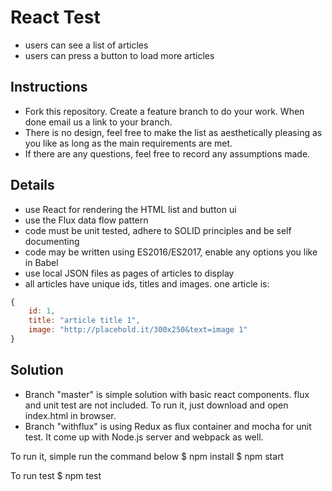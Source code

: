 # React Test

- users can see a list of articles
- users can press a button to load more articles

## Instructions

- Fork this repository. Create a feature branch to do your work. When done email us a link to your branch.
- There is no design, feel free to make the list as aesthetically pleasing as you like as long as the main requirements are met.
- If there are any questions, feel free to record any assumptions made.

## Details

- use React for rendering the HTML list and button ui
- use the Flux data flow pattern
- code must be unit tested, adhere to SOLID principles and be self documenting
- code may be written using ES2016/ES2017, enable any options you like in Babel
- use local JSON files as pages of articles to display
- all articles have unique ids, titles and images. one article is:
```js
{
    id: 1,
    title: "article title 1",
    image: "http://placehold.it/300x250&text=image 1"
}
```
## Solution
- Branch "master" is simple solution with basic react components. flux and unit test are not included. To run it, just download and open index.html in browser.
- Branch "withflux" is using Redux as flux container and mocha for unit test. It come up with Node.js server and webpack as well.

To run it, simple run the command below
 $ npm install
 $ npm start
 
To run test
 $ npm test


